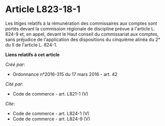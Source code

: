 # Article L823-18-1

Les litiges relatifs à la rémunération des commissaires aux comptes sont portés devant la commission régionale de discipline
prévue à l'article L. 824-9 et, en appel, devant le Haut conseil du commissariat aux comptes, sans préjudice de l'application
des dispositions du cinquième alinéa du 2° du II de l'article L. 824-1.

**Liens relatifs à cet article**

_Créé par_:

  - Ordonnance n°2016-315 du 17 mars 2016 - art. 42

_Cité par_:

  - Code de commerce - art. L821-1 (V)

_Cite_:

  - Code de commerce - art. L824-1 (V)
  - Code de commerce - art. L824-9 (V)
